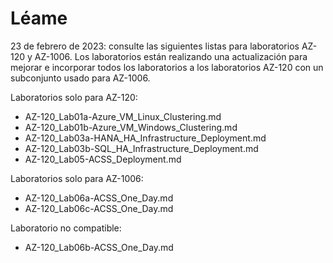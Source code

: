 # Léame

23 de febrero de 2023: consulte las siguientes listas para laboratorios AZ-120 y AZ-1006. Los laboratorios están realizando una actualización para mejorar e incorporar todos los laboratorios a los laboratorios AZ-120 con un subconjunto usado para AZ-1006.

Laboratorios solo para AZ-120:

- AZ-120_Lab01a-Azure_VM_Linux_Clustering.md
- AZ-120_Lab01b-Azure_VM_Windows_Clustering.md
- AZ-120_Lab03a-HANA_HA_Infrastructure_Deployment.md
- AZ-120_Lab03b-SQL_HA_Infrastructure_Deployment.md
- AZ-120_Lab05-ACSS_Deployment.md

Laboratorios solo para AZ-1006:

- AZ-120_Lab06a-ACSS_One_Day.md
- AZ-120_Lab06c-ACSS_One_Day.md

Laboratorio no compatible:

- AZ-120_Lab06b-ACSS_One_Day.md
